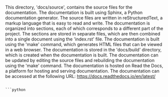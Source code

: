 This directory, 'docs/source', contains the source files for the documentation. The documentation is built using Sphinx, a Python documentation generator. The source files are written in reStructuredText, a markup language that is easy to read and write. The documentation is organized into sections, each of which corresponds to a different part of the project. The sections are stored in separate files, which are then combined into a single document using the 'index.rst' file. The documentation is built using the 'make' command, which generates HTML files that can be viewed in a web browser. The documentation is stored in the 'docs/build' directory, which is created when the documentation is built. The documentation can be updated by editing the source files and rebuilding the documentation using the 'make' command. The documentation is hosted on Read the Docs, a platform for hosting and serving documentation. The documentation can be accessed at the following URL: https://docs.readthedocs.io/en/latest/
```

```python